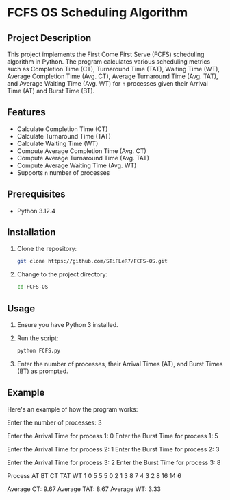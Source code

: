 # FCFS OS Scheduling Algorithm

## Project Description

This project implements the First Come First Serve (FCFS) scheduling algorithm in Python. The program calculates various scheduling metrics such as Completion Time (CT), Turnaround Time (TAT), Waiting Time (WT), Average Completion Time (Avg. CT), Average Turnaround Time (Avg. TAT), and Average Waiting Time (Avg. WT) for `n` processes given their Arrival Time (AT) and Burst Time (BT).

## Features

- Calculate Completion Time (CT)
- Calculate Turnaround Time (TAT)
- Calculate Waiting Time (WT)
- Compute Average Completion Time (Avg. CT)
- Compute Average Turnaround Time (Avg. TAT)
- Compute Average Waiting Time (Avg. WT)
- Supports `n` number of processes

## Prerequisites

- Python 3.12.4

## Installation

1. Clone the repository:

    ```sh
    git clone https://github.com/STiFLeR7/FCFS-OS.git
    ```

2. Change to the project directory:

    ```sh
    cd FCFS-OS
    ```

## Usage

1. Ensure you have Python 3 installed.
2. Run the script:

    ```sh
    python FCFS.py
    ```

3. Enter the number of processes, their Arrival Times (AT), and Burst Times (BT) as prompted.

## Example

Here's an example of how the program works:

Enter the number of processes: 3

Enter the Arrival Time for process 1: 0
Enter the Burst Time for process 1: 5

Enter the Arrival Time for process 2: 1
Enter the Burst Time for process 2: 3

Enter the Arrival Time for process 3: 2
Enter the Burst Time for process 3: 8

Process AT BT CT TAT WT
1        0 5  5  5   0
2        1 3  8  7   4
3        2 8 16 14   6

Average CT: 9.67
Average TAT: 8.67
Average WT: 3.33
